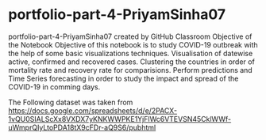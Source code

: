 # portfolio-part-4-PriyamSinha07
portfolio-part-4-PriyamSinha07 created by GitHub Classroom
Objective of the Notebook
Objective of this notebook is to study COVID-19 outbreak with the help of some basic visualizations techniques. 
Visualisation of datewise active, confirmed and recovered cases. 
Clustering the countries in order of mortality rate and recovery rate for comparisions. 
Perform predictions and Time Series forecasting in order to study the impact and spread of the COVID-19 in comming days.

The Following dataset was taken from 
https://docs.google.com/spreadsheets/d/e/2PACX-1vQU0SIALScXx8VXDX7yKNKWWPKE1YjFlWc6VTEVSN45CklWWf-uWmprQIyLtoPDA18tX9cFDr-aQ9S6/pubhtml
